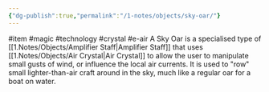 ```yaml
---
{"dg-publish":true,"permalink":"/1-notes/objects/sky-oar/"}
---
```


#item #magic #technology #crystal #e-air
A Sky Oar is a specialised type of [[1.Notes/Objects/Amplifier Staff\|Amplifier Staff]] that uses [[1.Notes/Objects/Air Crystal\|Air Crystal]] to allow the user to manipulate small gusts of wind, or influence the local air currents. It is used to "row" small lighter-than-air craft around in the sky, much like a regular oar for a boat on water.